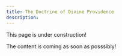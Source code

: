 ```yaml
---
title: The Doctrine of Divine Providence
description: 
---
```


This page is under construction!

The content is coming as soon as posssibly!
